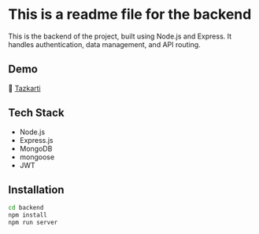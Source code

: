 

# This is a readme file for the backend

This is the backend of the project, built using Node.js and Express. It handles authentication, data management, and API routing.
## Demo
🔗 [Tazkarti](https://tazkarti-mourad.vercel.app/)


##  Tech Stack

- Node.js
- Express.js
- MongoDB
- mongoose
- JWT

## Installation

```bash
cd backend
npm install
npm run server
```

